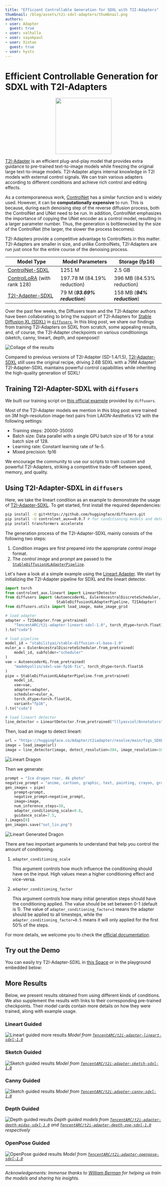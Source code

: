 ```yaml
---
title: "Efficient Controllable Generation for SDXL with T2I-Adapters"
thumbnail: /blog/assets/t2i-sdxl-adapters/thumbnail.png
authors:
- user: Adapter
  guest: true
- user: valhalla
- user: sayakpaul
- user: Xintao
  guest: true
- user: hysts
---
```


# Efficient Controllable Generation for SDXL with T2I-Adapters

<!-- {blog_metadata} -->
<!-- {authors} -->

<p align="center">
  <img src="https://huggingface.co/datasets/huggingface/documentation-images/resolve/main/blog/t2i-adapters-sdxl/hf_tencent.png" height=180/>
</p>

[T2I-Adapter](https://huggingface.co/papers/2302.08453) is an efficient plug-and-play model that provides extra guidance to pre-trained text-to-image models while freezing the original large text-to-image models. T2I-Adapter aligns internal knowledge in T2I models with external control signals. We can train various adapters according to different conditions and achieve rich control and editing effects.

As a contemporaneous work, [ControlNet](https://hf.co/papers/2302.05543) has a similar function and is widely used. However, it can be **computationally expensive** to run. This is because, during each denoising step of the reverse diffusion process, both the ControlNet and UNet need to be run. In addition, ControlNet emphasizes the importance of copying the UNet encoder as a control model, resulting in a larger parameter number. Thus, the generation is bottlenecked by the size of the ControlNet (the larger, the slower the process becomes). 

T2I-Adapters provide a competitive advantage to ControlNets in this matter. T2I-Adapters are smaller in size, and unlike ControlNets, T2I-Adapters are run just once for the entire course of the denoising process. 

| **Model Type** | **Model Parameters** | **Storage (fp16)** |
| --- | --- | --- |
| [ControlNet-SDXL](https://huggingface.co/diffusers/controlnet-canny-sdxl-1.0) | 1251 M | 2.5 GB |
| [ControlLoRA](https://huggingface.co/stabilityai/control-lora) (with rank 128) | 197.78 M (84.19% reduction)  | 396 MB (84.53% reduction) |
| [T2I-Adapter-SDXL](https://huggingface.co/TencentARC/t2i-adapter-canny-sdxl-1.0) | 79 M (**_93.69% reduction_**) | 158 MB (**_94% reduction_**) |

Over the past few weeks, the Diffusers team and the T2I-Adapter authors have been collaborating to bring the support of T2I-Adapters for [Stable Diffusion XL (SDXL)](https://huggingface.co/papers/2307.01952) in [`diffusers`](https://github.com/huggingface/diffusers). In this blog post, we share our findings from training T2I-Adapters on SDXL from scratch, some appealing results, and, of course, the T2I-Adapter checkpoints on various conditionings (sketch, canny, lineart, depth, and openpose)!

![Collage of the results](https://huggingface.co/datasets/huggingface/documentation-images/resolve/main/blog/t2i-adapters-sdxl/results_collage.png)

Compared to previous versions of T2I-Adapter (SD-1.4/1.5), [T2I-Adapter-SDXL](https://github.com/TencentARC/T2I-Adapter) still uses the original recipe, driving 2.6B SDXL with a 79M Adapter! T2I-Adapter-SDXL maintains powerful control capabilities while inheriting the high-quality generation of SDXL!

## Training T2I-Adapter-SDXL with `diffusers`

We built our training script on [this official example](https://github.com/huggingface/diffusers/blob/main/examples/t2i_adapter/README_sdxl.md) provided by `diffusers`. 

Most of the T2I-Adapter models we mention in this blog post were trained on 3M high-resolution image-text pairs from LAION-Aesthetics V2 with the following settings: 

- Training steps: 20000-35000
- Batch size: Data parallel with a single GPU batch size of 16 for a total batch size of 128.
- Learning rate: Constant learning rate of 1e-5.
- Mixed precision: fp16

We encourage the community to use our scripts to train custom and powerful T2I-Adapters, striking a competitive trade-off between speed, memory, and quality. 

## Using T2I-Adapter-SDXL in `diffusers`

Here, we take the lineart condition as an example to demonstrate the usage of [T2I-Adapter-SDXL](https://github.com/TencentARC/T2I-Adapter/tree/XL). To get started, first install the required dependencies:

```bash
pip install -U git+https://github.com/huggingface/diffusers.git
pip install -U controlnet_aux==0.0.7 # for conditioning models and detectors
pip install transformers accelerate 
```

The generation process of the T2I-Adapter-SDXL mainly consists of the following two steps:

1. Condition images are first prepared into the appropriate *control image* format.
2. The *control image* and *prompt* are passed to the [`StableDiffusionXLAdapterPipeline`](https://github.com/huggingface/diffusers/blob/0ec7a02b6a609a31b442cdf18962d7238c5be25d/src/diffusers/pipelines/t2i_adapter/pipeline_stable_diffusion_xl_adapter.py#L126).

Let's have a look at a simple example using the [Lineart Adapter](https://huggingface.co/TencentARC/t2i-adapter-lineart-sdxl-1.0). We start by initializing the T2I-Adapter pipeline for SDXL and the lineart detector. 

```python
import torch
from controlnet_aux.lineart import LineartDetector
from diffusers import (AutoencoderKL, EulerAncestralDiscreteScheduler,
                       StableDiffusionXLAdapterPipeline, T2IAdapter)
from diffusers.utils import load_image, make_image_grid

# load adapter
adapter = T2IAdapter.from_pretrained(
    "TencentARC/t2i-adapter-lineart-sdxl-1.0", torch_dtype=torch.float16, varient="fp16"
).to("cuda")

# load pipeline
model_id = "stabilityai/stable-diffusion-xl-base-1.0"
euler_a = EulerAncestralDiscreteScheduler.from_pretrained(
    model_id, subfolder="scheduler"
)
vae = AutoencoderKL.from_pretrained(
    "madebyollin/sdxl-vae-fp16-fix", torch_dtype=torch.float16
)
pipe = StableDiffusionXLAdapterPipeline.from_pretrained(
    model_id,
    vae=vae,
    adapter=adapter,
    scheduler=euler_a,
    torch_dtype=torch.float16,
    variant="fp16",
).to("cuda")

# load lineart detector
line_detector = LineartDetector.from_pretrained("lllyasviel/Annotators").to("cuda")
```

Then, load an image to detect lineart:

```python
url = "https://huggingface.co/Adapter/t2iadapter/resolve/main/figs_SDXLV1.0/org_lin.jpg"
image = load_image(url)
image = line_detector(image, detect_resolution=384, image_resolution=1024)
```

![Lineart Dragon](https://huggingface.co/datasets/huggingface/documentation-images/resolve/main/blog/t2i-adapters-sdxl/lineart_dragon.png)

Then we generate: 

```python
prompt = "Ice dragon roar, 4k photo"
negative_prompt = "anime, cartoon, graphic, text, painting, crayon, graphite, abstract, glitch, deformed, mutated, ugly, disfigured"
gen_images = pipe(
    prompt=prompt,
    negative_prompt=negative_prompt,
    image=image,
    num_inference_steps=30,
    adapter_conditioning_scale=0.8,
    guidance_scale=7.5,
).images[0]
gen_images.save("out_lin.png")
```

![Lineart Generated Dragon](https://huggingface.co/datasets/huggingface/documentation-images/resolve/main/blog/t2i-adapters-sdxl/lineart_generated_dragon.png)

There are two important arguments to understand that help you control the amount of conditioning.

1. `adapter_conditioning_scale`
    
    This argument controls how much influence the conditioning should have on the input. High values mean a higher conditioning effect and vice-versa. 
    
2. `adapter_conditioning_factor`
    
    This argument controls how many initial generation steps should have the conditioning applied. The value should be set between 0-1 (default is 1). The value of `adapter_conditioning_factor=1` means the adapter should be applied to all timesteps, while the `adapter_conditioning_factor=0.5` means it will only applied for the first 50% of the steps.

For more details, we welcome you to check the [official documentation](https://huggingface.co/docs/diffusers/main/en/api/pipelines/stable_diffusion/adapter). 

## Try out the Demo

You can easily try T2I-Adapter-SDXL in [this Space](https://huggingface.co/spaces/TencentARC/T2I-Adapter-SDXL) or in the playground embedded below:

<script type="module" src="https://gradio.s3-us-west-2.amazonaws.com/3.43.1/gradio.js"></script>
<gradio-app src="https://tencentarc-t2i-adapter-sdxl.hf.space"></gradio-app>

## More Results

Below, we present results obtained from using different kinds of conditions. We also supplement the results with links to their corresponding pre-trained checkpoints. Their model cards contain more details on how they were trained, along with example usage. 

### Lineart Guided

![Lineart guided more results](https://huggingface.co/datasets/huggingface/documentation-images/resolve/main/blog/t2i-adapters-sdxl/lineart_guided.png)
*Model from [`TencentARC/t2i-adapter-lineart-sdxl-1.0`](https://huggingface.co/TencentARC/t2i-adapter-lineart-sdxl-1.0)*

### Sketch Guided

![Sketch guided results](https://huggingface.co/datasets/huggingface/documentation-images/resolve/main/blog/t2i-adapters-sdxl/sketch_guided.png)
*Model from [`TencentARC/t2i-adapter-sketch-sdxl-1.0`](https://huggingface.co/TencentARC/t2i-adapter-sketch-sdxl-1.0)*

### Canny Guided

![Sketch guided results](https://huggingface.co/datasets/huggingface/documentation-images/resolve/main/blog/t2i-adapters-sdxl/canny_guided.png)
*Model from [`TencentARC/t2i-adapter-canny-sdxl-1.0`](https://huggingface.co/TencentARC/t2i-adapter-canny-sdxl-1.0)*

### Depth Guided

![Depth guided results](https://huggingface.co/datasets/huggingface/documentation-images/resolve/main/blog/t2i-adapters-sdxl/depth_guided.png)
*Depth guided models from [`TencentARC/t2i-adapter-depth-midas-sdxl-1.0`](https://huggingface.co/TencentARC/t2i-adapter-depth-midas-sdxl-1.0) and [`TencentARC/t2i-adapter-depth-zoe-sdxl-1.0`](https://huggingface.co/TencentARC/t2i-adapter-depth-zoe-sdxl-1.0) respectively*

### OpenPose Guided

![OpenPose guided results](https://huggingface.co/datasets/huggingface/documentation-images/resolve/main/blog/t2i-adapters-sdxl/pose_guided.png)
*Model from [`TencentARC/t2i-adapter-openpose-sdxl-1.0`](https://hf.co/TencentARC/t2i-adapter-openpose-sdxl-1.0)*

---

*Acknowledgements: Immense thanks to [William Berman](https://twitter.com/williamLberman) for helping us train the models and sharing his insights.*